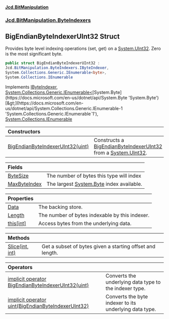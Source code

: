 #### [Jcd.BitManipulation](index.md 'index')
### [Jcd.BitManipulation.ByteIndexers](Jcd.BitManipulation.ByteIndexers.md 'Jcd.BitManipulation.ByteIndexers')

## BigEndianByteIndexerUInt32 Struct

Provides byte level indexing operations (set, get) on a [System.UInt32](https://docs.microsoft.com/en-us/dotnet/api/System.UInt32 'System.UInt32'). Zero is the most significant byte.

```csharp
public struct BigEndianByteIndexerUInt32 :
Jcd.BitManipulation.ByteIndexers.IByteIndexer,
System.Collections.Generic.IEnumerable<byte>,
System.Collections.IEnumerable
```

Implements [IByteIndexer](Jcd.BitManipulation.ByteIndexers.IByteIndexer.md 'Jcd.BitManipulation.ByteIndexers.IByteIndexer'), [System.Collections.Generic.IEnumerable&lt;](https://docs.microsoft.com/en-us/dotnet/api/System.Collections.Generic.IEnumerable-1 'System.Collections.Generic.IEnumerable`1')[System.Byte](https://docs.microsoft.com/en-us/dotnet/api/System.Byte 'System.Byte')[&gt;](https://docs.microsoft.com/en-us/dotnet/api/System.Collections.Generic.IEnumerable-1 'System.Collections.Generic.IEnumerable`1'), [System.Collections.IEnumerable](https://docs.microsoft.com/en-us/dotnet/api/System.Collections.IEnumerable 'System.Collections.IEnumerable')

| Constructors | |
| :--- | :--- |
| [BigEndianByteIndexerUInt32(uint)](Jcd.BitManipulation.ByteIndexers.BigEndianByteIndexerUInt32.BigEndianByteIndexerUInt32(uint).md 'Jcd.BitManipulation.ByteIndexers.BigEndianByteIndexerUInt32.BigEndianByteIndexerUInt32(uint)') | Constructs a [BigEndianByteIndexerUInt32](Jcd.BitManipulation.ByteIndexers.BigEndianByteIndexerUInt32.md 'Jcd.BitManipulation.ByteIndexers.BigEndianByteIndexerUInt32') from a [System.UInt32](https://docs.microsoft.com/en-us/dotnet/api/System.UInt32 'System.UInt32'). |

| Fields | |
| :--- | :--- |
| [ByteSize](Jcd.BitManipulation.ByteIndexers.BigEndianByteIndexerUInt32.ByteSize.md 'Jcd.BitManipulation.ByteIndexers.BigEndianByteIndexerUInt32.ByteSize') | The number of bytes this type will index |
| [MaxByteIndex](Jcd.BitManipulation.ByteIndexers.BigEndianByteIndexerUInt32.MaxByteIndex.md 'Jcd.BitManipulation.ByteIndexers.BigEndianByteIndexerUInt32.MaxByteIndex') | The largest [System.Byte](https://docs.microsoft.com/en-us/dotnet/api/System.Byte 'System.Byte') index available. |

| Properties | |
| :--- | :--- |
| [Data](Jcd.BitManipulation.ByteIndexers.BigEndianByteIndexerUInt32.Data.md 'Jcd.BitManipulation.ByteIndexers.BigEndianByteIndexerUInt32.Data') | The backing store. |
| [Length](Jcd.BitManipulation.ByteIndexers.BigEndianByteIndexerUInt32.Length.md 'Jcd.BitManipulation.ByteIndexers.BigEndianByteIndexerUInt32.Length') | The number of bytes indexable by this indexer. |
| [this[int]](Jcd.BitManipulation.ByteIndexers.BigEndianByteIndexerUInt32.this[int].md 'Jcd.BitManipulation.ByteIndexers.BigEndianByteIndexerUInt32.this[int]') | Access bytes from the underlying data. |

| Methods | |
| :--- | :--- |
| [Slice(int, int)](Jcd.BitManipulation.ByteIndexers.BigEndianByteIndexerUInt32.Slice(int,int).md 'Jcd.BitManipulation.ByteIndexers.BigEndianByteIndexerUInt32.Slice(int, int)') | Get a subset of bytes given a starting offset and length. |

| Operators | |
| :--- | :--- |
| [implicit operator BigEndianByteIndexerUInt32(uint)](Jcd.BitManipulation.ByteIndexers.BigEndianByteIndexerUInt32.op_ImplicitJcd.BitManipulation.ByteIndexers.BigEndianByteIndexerUInt32(uint).md 'Jcd.BitManipulation.ByteIndexers.BigEndianByteIndexerUInt32.op_Implicit Jcd.BitManipulation.ByteIndexers.BigEndianByteIndexerUInt32(uint)') | Converts the underlying data type to the indexer type. |
| [implicit operator uint(BigEndianByteIndexerUInt32)](Jcd.BitManipulation.ByteIndexers.BigEndianByteIndexerUInt32.op_Implicituint(Jcd.BitManipulation.ByteIndexers.BigEndianByteIndexerUInt32).md 'Jcd.BitManipulation.ByteIndexers.BigEndianByteIndexerUInt32.op_Implicit uint(Jcd.BitManipulation.ByteIndexers.BigEndianByteIndexerUInt32)') | Converts the byte indexer to its underlying data type. |
